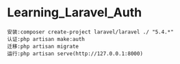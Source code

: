 # Learning\_Laravel\_Auth

```
安装:composer create-project laravel/laravel ./ "5.4.*"
认证:php artisan make:auth
迁移:php artisan migrate
运行:php artisan serve(http://127.0.0.1:8000)

```



